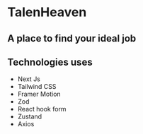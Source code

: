 # TalenHeaven

## A place to find your ideal job

## Technologies uses

- Next Js
- Tailwind CSS
- Framer Motion
- Zod
- React hook form
- Zustand
- Axios

###
